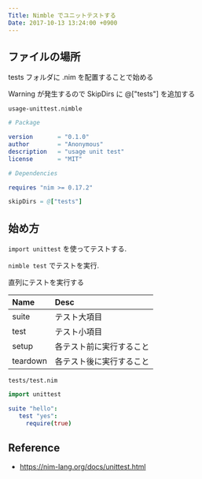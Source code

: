 ```yaml
---
Title: Nimble でユニットテストする
Date: 2017-10-13 13:24:00 +0900
---
```


## ファイルの場所

tests フォルダに .nim を配置することで始める

Warning が発生するので SkipDirs に @["tests"] を追加する

`usage-unittest.nimble`

```nim
# Package

version       = "0.1.0"
author        = "Anonymous"
description   = "usage unit test"
license       = "MIT"

# Dependencies

requires "nim >= 0.17.2"

skipDirs = @["tests"]
```

## 始め方

`import unittest` を使ってテストする.

`nimble test` でテストを実行.

直列にテストを実行する

| Name | Desc |
| :-- | :-- |
| suite | テスト大項目 |
| test | テスト小項目 |
| setup | 各テスト前に実行すること |
| teardown | 各テスト後に実行すること |

`tests/test.nim`

```nim
import unittest

suite "hello":
   test "yes":
     require(true)
```

## Reference

- https://nim-lang.org/docs/unittest.html
